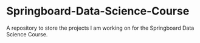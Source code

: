 # Springboard-Data-Science-Course
A repository to store the projects I am working on for the Springboard Data Science Course. 
